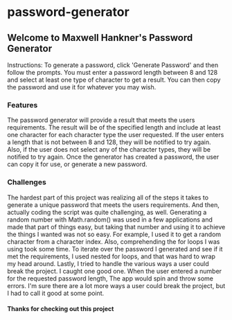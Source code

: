 # password-generator

## Welcome to Maxwell Hankner's Password Generator
Instructions: To generate a password, click 'Generate Password' and then follow the prompts. You must enter a password length between 8 and 128 and select at least one type of character to get a result. You can then copy the password and use it for whatever you may wish.

### Features
The password generator will provide a result that meets the users requirements. The result will be of the specified length and include at least one character for each character type the user requested. If the user enters a length that is not between 8 and 128, they will be notified to try again. Also, if the user does not select any of the character types, they will be notified to try again. Once the generator has created a password, the user can copy it for use, or generate a new password.

### Challenges
The hardest part of this project was realizing all of the steps it takes to generate a unique password that meets the users requirements. And then, actually coding the script was quite challenging, as well. Generating a random number with Math.random() was used in a few applications and made that part of things easy, but taking that number and using it to achieve the things I wanted was not so easy. For example, I used it to get a random character from a character index. Also, comprehending the for loops I was using took some time. To iterate over the password I generated and see if it met the requirements, I used nested for loops, and that was hard to wrap my head around. Lastly, I tried to handle the various ways a user could break the project. I caught one good one. When the user entered a number for the requested password length, The app would spin and throw some errors. I'm sure there are a lot more ways a user could break the project, but I had to call it good at some point.

#### Thanks for checking out this project